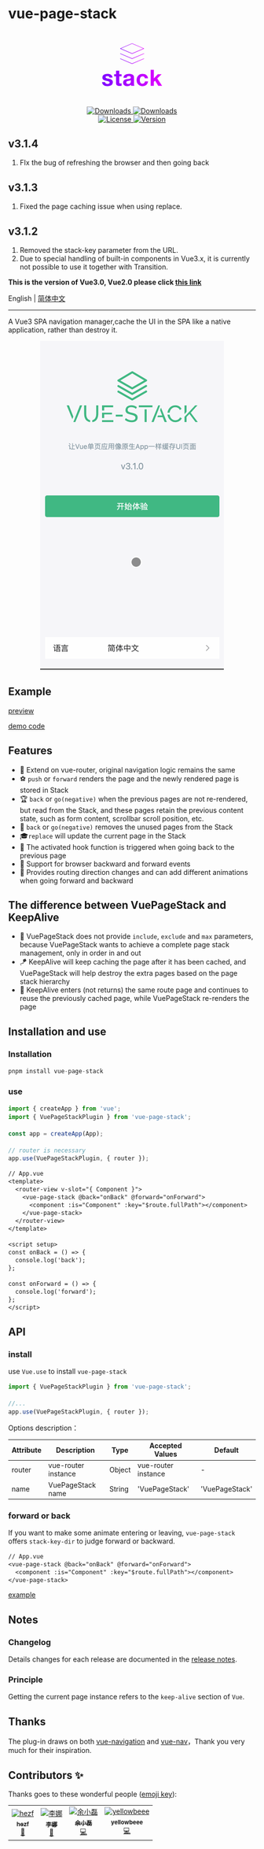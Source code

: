 # vue-page-stack

<p align="center">
  <svg width="200" viewBox="0 0 327.31497027104996 221.87499999999997" class="looka-1j8o68f">
         <defs id="SvgjsDefs1620">
            <linearGradient id="SvgjsLinearGradient1627">
              <stop id="SvgjsStop1628" stop-color="#7f00ff" offset="0"></stop>
              <stop id="SvgjsStop1629" stop-color="#e100ff" offset="1"></stop>
            </linearGradient>
            <linearGradient id="SvgjsLinearGradient1630">
              <stop id="SvgjsStop1631" stop-color="#7f00ff" offset="0"></stop>
              <stop id="SvgjsStop1632" stop-color="#e100ff" offset="1"></stop>
            </linearGradient>
            <linearGradient id="SvgjsLinearGradient1633">
              <stop id="SvgjsStop1634" stop-color="#7f00ff" offset="0"></stop>
              <stop id="SvgjsStop1635" stop-color="#e100ff" offset="1"></stop>
            </linearGradient>
          </defs>
          <g
            id="SvgjsG1622"
            featurekey="symbolFeature-0"
            transform="matrix(1.4392189553564954,0,0,1.4392189553564954,92.03904948708293,2.2474866792680075)"
            fill="url(#SvgjsLinearGradient1630)"
          >
            <title xmlns="http://www.w3.org/2000/svg">52 all</title>
            <path
              xmlns="http://www.w3.org/2000/svg"
              d="M22.53,38.82,49.8,50.46a.5.5,0,0,0,.39,0L77.47,38.82a.5.5,0,0,0,0-.92L50.2,26.27a.51.51,0,0,0-.39,0L22.53,37.9a.5.5,0,0,0,0,.92ZM50,27.27,76,38.36,50,49.46,24,38.36Z"
            ></path>
            <path
              xmlns="http://www.w3.org/2000/svg"
              d="M77.08,61.18,50,72.73,22.92,61.18a.5.5,0,1,0-.39.92L49.8,73.73a.5.5,0,0,0,.39,0L77.47,62.1a.5.5,0,1,0-.39-.92Z"
            ></path>
            <path
              xmlns="http://www.w3.org/2000/svg"
              d="M77.08,49.54,50,61.09,22.92,49.54a.5.5,0,0,0-.39.92L49.8,62.1a.5.5,0,0,0,.39,0L77.47,50.46a.5.5,0,1,0-.39-.92Z"
            ></path>
          </g>
          <g
            id="SvgjsG1623"
            featurekey="nameFeature-0"
            transform="matrix(1.8679716093169987,0,0,1.8679716093169987,61.833154108940406,106.63040557324561)"
            fill="url(#SvgjsLinearGradient1633)"
          >
            <path
              d="M10.64 18.76 c2.7733 0 4.94 0.56004 6.5 1.68 s2.4333 2.76 2.62 4.92 l-5.4 0 c-0.08 -0.98668 -0.44 -1.7 -1.08 -2.14 s-1.5733 -0.66 -2.8 -0.66 c-1.0667 0 -1.86 0.16 -2.38 0.48 s-0.78 0.8 -0.78 1.44 c0 0.48 0.17332 0.88 0.52 1.2 s0.87336 0.6 1.58 0.84 s1.4867 0.44 2.34 0.6 c2.5867 0.50668 4.4132 1.0267 5.48 1.56 s1.8467 1.1733 2.34 1.92 s0.74 1.6667 0.74 2.76 c0 2.32 -0.84668 4.1 -2.54 5.34 s-3.9933 1.86 -6.9 1.86 c-3.04 0 -5.4068 -0.65332 -7.1 -1.96 s-2.5666 -3.08 -2.62 -5.32 l5.4 0 c0 1.0667 0.41332 1.9134 1.24 2.54 s1.8667 0.94 3.12 0.94 c1.0667 0 1.9534 -0.23332 2.66 -0.7 s1.06 -1.1134 1.06 -1.94 c0 -0.53332 -0.22 -0.97332 -0.66 -1.32 s-1.06 -0.65336 -1.86 -0.92004 s-2.04 -0.57336 -3.72 -0.92004 c-1.3333 -0.26668 -2.52 -0.62668 -3.56 -1.08 s-1.8333 -1.0466 -2.38 -1.78 s-0.82 -1.6333 -0.82 -2.7 c0 -1.36 0.32668 -2.5467 0.98 -3.56 s1.6533 -1.78 3 -2.3 s3.02 -0.78 5.02 -0.78 z M31.747 13.120000000000001 l0.000039062 6.2 l4.16 0 l0 3.8 l-4.16 0 l0 10.24 c0 0.96 0.16 1.6 0.48 1.92 s0.96 0.48 1.92 0.48 c0.69332 0 1.28 -0.05332 1.76 -0.16 l0 4.44 c-0.8 0.13332 -1.92 0.2 -3.36 0.2 c-2.1867 0 -3.8134 -0.37332 -4.88 -1.12 s-1.6 -2.04 -1.6 -3.88 l0 -12.12 l-3.44 0 l0 -3.8 l3.44 0 l0 -6.2 l5.68 0 z M49.054 18.76 c6.0268 0.02668 9.04 1.9866 9.04 5.88 l0 10.96 c0 2.0267 0.24 3.4934 0.72 4.4 l-5.76 0 c-0.21332 -0.64 -0.34664 -1.3067 -0.39996 -2 c-1.68 1.7067 -4 2.56 -6.96 2.56 c-2.16 0 -3.8733 -0.54668 -5.14 -1.64 s-1.9 -2.6133 -1.9 -4.56 c0 -1.8933 0.6 -3.36 1.8 -4.4 c1.2267 -1.0933 3.4534 -1.7866 6.68 -2.08 c2.2933 -0.24 3.7466 -0.54 4.36 -0.9 s0.92 -0.91332 0.92 -1.66 c0 -0.93332 -0.28 -1.6266 -0.84 -2.08 s-1.4933 -0.68 -2.8 -0.68 c-1.2 0 -2.1067 0.24668 -2.72 0.74 s-0.97332 1.2866 -1.08 2.38 l-5.68 0 c0.13332 -2.2667 1.0666 -3.9867 2.8 -5.16 s4.0532 -1.76 6.96 -1.76 z M44.334 34.12 c0 1.76 1.16 2.64 3.48 2.64 c3.04 -0.02668 4.5732 -1.5867 4.6 -4.68 l0 -2.2 c-0.45332 0.45332 -1.6 0.78664 -3.44 0.99996 c-1.6 0.18668 -2.7733 0.51336 -3.52 0.98004 s-1.12 1.22 -1.12 2.26 z M73.321 18.76 c2.8 0 5.08 0.71328 6.84 2.14 s2.72 3.3267 2.88 5.7 l-5.56 0 c-0.37332 -2.3733 -1.7733 -3.56 -4.2 -3.56 c-1.4933 0 -2.6733 0.61332 -3.54 1.84 s-1.3 2.8534 -1.3 4.88 c0 1.9467 0.41332 3.52 1.24 4.72 s1.9867 1.8 3.48 1.8 c2.5867 0 4.0932 -1.4 4.52 -4.2 l5.48 0 c-0.37332 2.7467 -1.4333 4.8468 -3.18 6.3 s-4.0068 2.18 -6.78 2.18 c-3.0667 0 -5.5732 -0.98 -7.52 -2.94 s-2.92 -4.5132 -2.92 -7.66 c0 -3.4133 0.96 -6.1332 2.88 -8.16 s4.48 -3.04 7.68 -3.04 z M93.468 11.440000000000001 l0 15.32 l7.16 -7.44 l6.72 0 l-7.8 7.6 l8.68 13.08 l-6.88 0 l-5.68 -9.24 l-2.2 2.12 l0 7.12 l-5.68 0 l0 -28.56 l5.68 0 z"
            ></path>
          </g>
  </svg>
</p>

<p align="center">
  <a href="https://www.npmjs.com/package/vue-page-stack">
    <img src="https://img.shields.io/npm/dt/vue-page-stack.svg" alt="Downloads">
  </a>
  <a href="https://www.npmjs.com/package/vue-page-stack">
    <img src="https://img.shields.io/npm/dm/vue-page-stack.svg" alt="Downloads">
  </a>
  <br>
  <a href="https://github.com/hezhongfeng/vue-page-stack/blob/master/LICENSE.md">
    <img src="https://img.shields.io/npm/l/vue-page-stack.svg" alt="License">
  </a>
  <a href="https://www.npmjs.com/package/vue-page-stack">
    <img src="https://img.shields.io/npm/v/vue-page-stack.svg" alt="Version">
  </a>
</p>

## v3.1.4

1. FIx the bug of refreshing the browser and then going back

## v3.1.3

1. Fixed the page caching issue when using replace.

## v3.1.2

1. Removed the stack-key parameter from the URL.
2. Due to special handling of built-in components in Vue3.x, it is currently not possible to use it together with Transition.

**This is the version of Vue3.0, Vue2.0 please click [this link](https://github.com/hezhongfeng/vue-page-stack/tree/v1.5.0)**

English | [简体中文](./README.zh-cn.md)

---

A Vue3 SPA navigation manager,cache the UI in the SPA like a native application, rather than destroy it.

<div align="center">
  <img src="https://raw.githubusercontent.com/hezhongfeng/images/master/vue-page-stack.gif">
</div>

## Example

[preview](http://vue-page-stack-example.vercel.app/)

[demo code](https://github.com/hezhongfeng/vue-page-stack-example)

## Features

- 🐉 Extend on vue-router, original navigation logic remains the same
- ⚽ `push` or `forward` renders the page and the newly rendered page is stored in Stack
- 🏆 `back` or `go(negative)` when the previous pages are not re-rendered, but read from the Stack, and these pages retain the previous content state, such as form content, scrollbar scroll position, etc.
- 🏈 `back` or `go(negative)` removes the unused pages from the Stack
- 🎓`replace` will update the current page in the Stack
- 🎉 The activated hook function is triggered when going back to the previous page
- 🚀 Support for browser backward and forward events
- 🐰 Provides routing direction changes and can add different animations when going forward and backward

## The difference between VuePageStack and KeepAlive

- 🌱 VuePageStack does not provide `include`, `exclude` and `max` parameters, because VuePageStack wants to achieve a complete page stack management, only in order in and out
- 🪁 KeepAlive will keep caching the page after it has been cached, and VuePageStack will help destroy the extra pages based on the page stack hierarchy
- 🧬 KeepAlive enters (not returns) the same route page and continues to reuse the previously cached page, while VuePageStack re-renders the page

## Installation and use

### Installation

```js
pnpm install vue-page-stack
```

### use

```js
import { createApp } from 'vue';
import { VuePageStackPlugin } from 'vue-page-stack';

const app = createApp(App);

// router is necessary
app.use(VuePageStackPlugin, { router });
```

```vue
// App.vue
<template>
  <router-view v-slot="{ Component }">
    <vue-page-stack @back="onBack" @forward="onForward">
      <component :is="Component" :key="$route.fullPath"></component>
    </vue-page-stack>
  </router-view>
</template>

<script setup>
const onBack = () => {
  console.log('back');
};

const onForward = () => {
  console.log('forward');
};
</script>
```

## API

### install

use `Vue.use` to install `vue-page-stack`

```js
import { VuePageStackPlugin } from 'vue-page-stack';

//...
app.use(VuePageStackPlugin, { router });
```

Options description：

| Attribute | Description         | Type   | Accepted Values     | Default        |
| --------- | ------------------- | ------ | ------------------- | -------------- |
| router    | vue-router instance | Object | vue-router instance | -              |
| name      | VuePageStack name   | String | 'VuePageStack'      | 'VuePageStack' |

### forward or back

If you want to make some animate entering or leaving, `vue-page-stack` offers `stack-key-dir` to judge forward or backward.

```vue
// App.vue
<vue-page-stack @back="onBack" @forward="onForward">
  <component :is="Component" :key="$route.fullPath"></component>
</vue-page-stack>
```

[example](https://github.com/hezhongfeng/vue-page-stack-example/blob/master/src/App.vue)

## Notes

### Changelog

Details changes for each release are documented in the [release notes](https://github.com/hezhongfeng/vue-page-stack/releases).

### Principle

Getting the current page instance refers to the `keep-alive` section of `Vue`.

## Thanks

The plug-in draws on both [vue-navigation](https://github.com/zack24q/vue-navigation) and [vue-nav](https://github.com/nearspears/vue-nav)，Thank you very much for their inspiration.

## Contributors ✨

Thanks goes to these wonderful people ([emoji key](https://allcontributors.org/docs/en/emoji-key)):

<table>
  <tr>
    <td align="center"><a href="http://hezf.online"><img src="https://avatars2.githubusercontent.com/u/12163050?v=4" width="100px;" alt="hezf"/><br /><sub><b>hezf</b></sub></a><br /><a href="#design-hezhongfeng" title="Design">🎨</a></td>
    <td align="center"><a href="https://github.com/woshilina"><img src="https://avatars0.githubusercontent.com/u/28744945?v=4" width="100px;" alt="李娜"/><br /><sub><b>李娜</b></sub></a><br /><a href="https://github.com/hezhongfeng/vue-page-stack/commits?author=woshilina" title="Documentation">📖</a></td>
    <td align="center"><a href="https://github.com/yuxiaolei1989"><img src="https://avatars0.githubusercontent.com/u/7732447?v=4" width="100px;" alt="余小磊"/><br /><sub><b>余小磊</b></sub></a><br /><a href="https://github.com/hezhongfeng/vue-page-stack/commits?author=yuxiaolei1989" title="Code">💻</a></td>
    <td align="center"><a href="https://github.com/yellowbeee"><img src="https://avatars0.githubusercontent.com/u/16685984?v=4" width="100px;" alt="yellowbeee"/><br /><sub><b>yellowbeee</b></sub></a><br /><a href="https://github.com/hezhongfeng/vue-page-stack/commits?author=yellowbeee" title="Code">💻</a></td>
  </tr>
</table>
